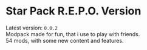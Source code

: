 # Star Pack R.E.P.O. Version

Latest version: `0.0.2`\
Modpack made for fun, that i use to play with friends. \
54 mods, with some new content and features.
